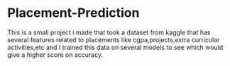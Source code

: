 # Placement-Prediction
This is a small project i made that took a dataset from kaggle that has several features related to placements like cgpa,projects,extra curricular activities,etc and I trained this data on several models to see which would give a higher score on accuracy.

